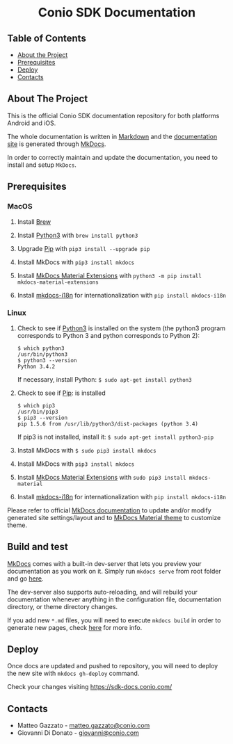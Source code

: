 <!-- PROJECT LOGO -->
<br/>
<p align="center">
	<h1 align="center">Conio SDK Documentation</h3>
	</p>
</p>

<!-- TABLE OF CONTENTS -->
## Table of Contents

* [About the Project](#about-the-project)
* [Prerequisites](#prerequisites)
* [Deploy](#deploy)
* [Contacts](#contact)

## About The Project
This is the official Conio SDK documentation repository for both platforms Android and iOS.

The whole documentation is written in [Markdown](https://it.wikipedia.org/wiki/Markdown) and the [documentation site](https://sdk-docs.conio.com/) is generated
through [MkDocs](https://www.mkdocs.org/).

In order to correctly maintain and update the documentation, you need to install and setup `MkDocs`.


## Prerequisites
### MacOS
1. Install [Brew](https://brew.sh/)

2. Install [Python3](https://www.python.org/) with `brew install python3`

3. Upgrade [Pip](https://pypi.org/project/pip/) with `pip3 install --upgrade pip`

4. Install MkDocs with `pip3 install mkdocs`

5. Install [MkDocs Material Extensions](https://pypi.org/project/mkdocs-material-extensions/) with `python3 -m pip install mkdocs-material-extensions`

6. Install [mkdocs-i18n](https://pypi.org/project/mkdocs-i18n/) for internationalization with `pip install mkdocs-i18n`

### Linux
1. Check to see if [Python3](https://www.python.org/) is installed on the system (the python3 program corresponds to Python 3 and python corresponds to Python 2):
	```
	$ which python3
	/usr/bin/python3
	$ python3 --version
	Python 3.4.2
	```
	If necessary, install Python: `$ sudo apt-get install python3`

2. Check to see if [Pip](https://pypi.org/project/pip/): is installed
	```
	$ which pip3
	/usr/bin/pip3
	$ pip3 --version
	pip 1.5.6 from /usr/lib/python3/dist-packages (python 3.4)
	```
	If pip3 is not installed, install it: `$ sudo apt-get install python3-pip`

3. Install MkDocs with `$ sudo pip3 install mkdocs`

4. Install MkDocs with `pip3 install mkdocs`

5. Install [MkDocs Material Extensions](https://pypi.org/project/mkdocs-material-extensions/) with `sudo pip3 install mkdocs-material`

6. Install [mkdocs-i18n](https://pypi.org/project/mkdocs-i18n/) for internationalization with `pip install mkdocs-i18n`


Please refer to official [MkDocs documentation](https://www.mkdocs.org/user-guide/writing-your-docs/) to update and/or modify generated site settings/layout and to [MkDocs Material theme](https://squidfunk.github.io/mkdocs-material/) to customize theme.

## Build and test
[MkDocs](https://www.mkdocs.org/getting-started/#creating-a-new-project) comes with a built-in dev-server that lets you preview your documentation as you work on it.
Simply run `mkdocs serve` from root folder and go [here](http://127.0.0.1:8000).

The dev-server also supports auto-reloading, and will rebuild your documentation whenever anything in the configuration file, documentation directory, or theme directory changes.

If you add new `*.md` files, you will need to execute `mkdocs build` in order to generate new pages, check [here](https://squidfunk.github.io/mkdocs-material/) for more info.

## Deploy
Once docs are updated and pushed to repository, you will need to deploy the new site with `mkdocs gh-deploy` command.

Check your changes visiting https://sdk-docs.conio.com/

## Contacts

* Matteo Gazzato - matteo.gazzato@conio.com
* Giovanni Di Donato - giovanni@conio.com
